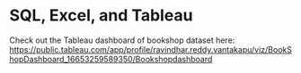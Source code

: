 # SQL, Excel, and Tableau

Check out the Tableau dashboard of bookshop dataset here: https://public.tableau.com/app/profile/ravindhar.reddy.vantakapu/viz/BookShopDashboard_16653259589350/Bookshopdashboard
